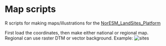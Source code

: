 # Map scripts
R scripts for making maps/illustrations for the [NorESM_LandSites_Platform]()

First load the coordinates, then make either national or regional map. Regional can use raster DTM or vector background. Example:
![sites](https://tinyimg.io/i/cOVIgv4.png)
